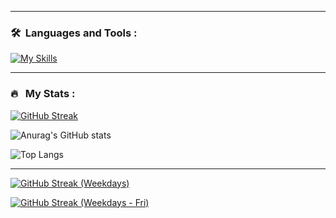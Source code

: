 <!-- <p align="center">
<a href="https://www.linkedin.com/in/andrew-mcmullin"><img src="https://img.shields.io/badge/LinkedIn-blue?style=for-the-badge&logo=linkedin&logoColor=white" alt="LinkedIn Badge"></a>
</p> -->

<!-- <p align="center"><img src="https://komarev.com/ghpvc/?username=mcmullinboy15&style=flat-square&color=blue" alt="">
</p> -->


<!-- ### About Me:

- I'm a Full Stack Developer
- I'm from Salt Lake, Utah.
- How to reach me: &nbsp; [![Linkedin Badge](https://img.shields.io/badge/-mcmullinboy15-blue?style=flat&logo=Linkedin&logoColor=white)](https://www.linkedin.com/in/mcmullinboy15)
 -->
 
---

### 🛠 &nbsp;Languages and Tools :

[![My Skills](https://skillicons.dev/icons?i=python,javascript,nodejs,react,vue,materialui,css,html,django,go,java,cpp,docker,firebase,aws,gcp,azure,mysql,git,flutter,redux,figma)](https://skillicons.dev)
<!-- https://github.com/tandpfun/skill-icons -->

---

### 🔥 &nbsp; My Stats :

[![GitHub Streak](https://git-hub-streak-stats.vercel.app?user=mcmullinboy15&theme=highcontrast)](https://git.io/streak-stats)

![Anurag's GitHub stats](https://github-readme-stats.vercel.app/api?username=mcmullinboy15&show_icons=true&theme=vision-friendly-dark&hide=contribs,issues)

![Top Langs](https://github-readme-stats.vercel.app/api/top-langs/?username=mcmullinboy15&theme=vision-friendly-dark)

---

[![GitHub Streak (Weekdays)](https://git-hub-streak-stats.vercel.app?user=mcmullinboy15&theme=highcontrast&exclude_days=Sun%2CSat)](https://git.io/streak-stats)

[![GitHub Streak (Weekdays - Fri)](https://git-hub-streak-stats.vercel.app?user=mcmullinboy15&theme=highcontrast&exclude_days=Sun%2CSat%2CFri)](https://git.io/streak-stats)
